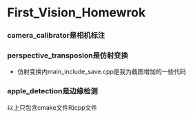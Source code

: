 # First_Vision_Homewrok
### camera_calibrator是相机标注
### perspective_transposion是仿射变换
- 仿射变换内main_include_save.cpp是我为截图增加的一些代码
### apple_detection是边缘检测
以上只包含cmake文件和cpp文件

